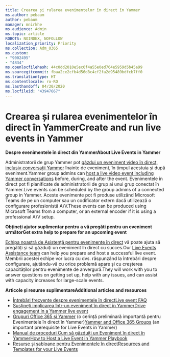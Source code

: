```yaml
---
title: Crearea și rularea evenimentelor în direct în Yammer
ms.author: pebaum
author: pebaum
manager: mnirkhe
ms.audience: Admin
ms.topic: article
ROBOTS: NOINDEX, NOFOLLOW
localization_priority: Priority
ms.collection: Adm_O365
ms.custom:
- "9002495"
- "4834"
ms.openlocfilehash: 44c0dd2010e5ec6f4a55e0ed764e5959d5b45a99
ms.sourcegitcommit: fbaa2ce2cfb4d56d8c4cf2fa2d95489bdfcb7ff0
ms.translationtype: HT
ms.contentlocale: ro-RO
ms.lasthandoff: 04/30/2020
ms.locfileid: "43947667"
---
```

# <a name="create-and-run-live-events-in-yammer"></a><span data-ttu-id="3f335-102">Crearea și rularea evenimentelor în direct în Yammer</span><span class="sxs-lookup"><span data-stu-id="3f335-102">Create and run live events in Yammer</span></span>

<span data-ttu-id="3f335-103">**Despre evenimentele în direct din Yammer**</span><span class="sxs-lookup"><span data-stu-id="3f335-103">**About Live Events in Yammer**</span></span>

<span data-ttu-id="3f335-104">Administratorii de grup Yammer pot [găzdui un eveniment video în direct, inclusiv conversații Yammer](https://docs.microsoft.com/yammer/manage-yammer-groups/yammer-live-events) înainte de eveniment, în timpul acestuia și după eveniment.</span><span class="sxs-lookup"><span data-stu-id="3f335-104">Yammer group admins can [host a live video event including Yammer conversations](https://docs.microsoft.com/yammer/manage-yammer-groups/yammer-live-events) before, during, and after the event.</span></span> <span data-ttu-id="3f335-105">Evenimentele în direct pot fi planificate de administratorii de grup ai unui grup conectat în Yammer.</span><span class="sxs-lookup"><span data-stu-id="3f335-105">Live events can be scheduled by the group admins of a connected group in Yammer.</span></span> <span data-ttu-id="3f335-106">Aceste evenimente pot fi produse utilizând Microsoft Teams de pe un computer sau un codificator extern dacă utilizează o configurare profesionistă A/V.</span><span class="sxs-lookup"><span data-stu-id="3f335-106">These events can be produced using Microsoft Teams from a computer, or an external encoder if it is using a professional A/V setup.</span></span>

<span data-ttu-id="3f335-107">**Obțineți ajutor suplimentar pentru a vă pregăti pentru un eveniment următor**</span><span class="sxs-lookup"><span data-stu-id="3f335-107">**Get extra help to prepare for an upcoming event**</span></span>

<span data-ttu-id="3f335-108">[Echipa noastră de Asistență pentru evenimente în direct](https://aka.ms/AA87gbh) vă poate ajuta să pregătiți și să găzduiți un eveniment în direct cu succes.</span><span class="sxs-lookup"><span data-stu-id="3f335-108">Our [Live Events Assistance team](https://aka.ms/AA87gbh) can help you prepare and host a successful live event.</span></span> <span data-ttu-id="3f335-109">Membrii acestei echipe vor lucra cu dvs. răspunzând la întrebări despre configurare, ajutându-vă cu orice problemă apare și cu creșterea capacităților pentru evenimente de anvergură.</span><span class="sxs-lookup"><span data-stu-id="3f335-109">They will work with you to answer questions on getting set up, help with any issues, and can assist with capacity increases for large-scale events.</span></span>

<span data-ttu-id="3f335-110">**Articole și resurse suplimentare**</span><span class="sxs-lookup"><span data-stu-id="3f335-110">**Additional articles and resources**</span></span>

- [<span data-ttu-id="3f335-111">Întrebări frecvente despre evenimentele în direct</span><span class="sxs-lookup"><span data-stu-id="3f335-111">Live event FAQ</span></span>](https://support.office.com/article/43bbd59d-a734-4c8f-923d-6a239d137d34)
- [<span data-ttu-id="3f335-112">Susțineți implicarea într-un eveniment în direct în Yammer</span><span class="sxs-lookup"><span data-stu-id="3f335-112">Drive engagement in a Yammer live event</span></span>](https://support.office.com/article/drive-engagement-in-a-yammer-live-event-c0244ad8-6dcb-419c-add9-2e4a00543412?ui=en-US&rs=en-US&ad=US)
- <span data-ttu-id="3f335-113">[Grupuri Office 365 și Yammer](https://docs.microsoft.com/yammer/manage-yammer-groups/yammer-and-office-365-groups) (o cerință preliminară importantă pentru Evenimentele în direct în Yammer)</span><span class="sxs-lookup"><span data-stu-id="3f335-113">[Yammer and Office 365 Groups](https://docs.microsoft.com/yammer/manage-yammer-groups/yammer-and-office-365-groups) (an important prerequisite for Live Events in Yammer)</span></span>
- [<span data-ttu-id="3f335-114">Manual de proceduri Cum să găzduiți un Eveniment în direct în Yammer</span><span class="sxs-lookup"><span data-stu-id="3f335-114">How to Host a Live Event in Yammer Playbook</span></span>](https://aka.ms/LiveEventsinYammerplaybook)
- [<span data-ttu-id="3f335-115">Resurse și șabloane pentru Evenimentele în direct</span><span class="sxs-lookup"><span data-stu-id="3f335-115">Resources and Templates for your Live Events</span></span>](https://aka.ms/LiveEventYammerTemplates)
